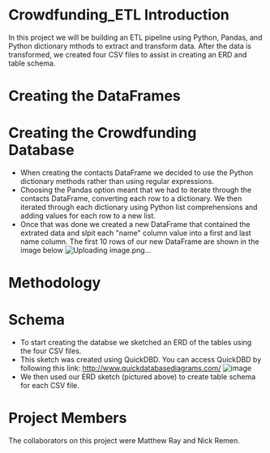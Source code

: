 # Crowdfunding_ETL Introduction
  In this project we will be building an ETL pipeline using Python, Pandas, and Python dictionary mthods to extract and transform data. After the data is transformed, we created four CSV files to assist in creating an ERD and table schema.

# Creating the DataFrames

# Creating the Crowdfunding Database
- When creating the contacts DataFrame we decided to use the Python dictionary methods rather than using regular expressions.
- Choosing the Pandas option meant that we had to iterate through the contacts DataFrame, converting each row to a dictionary. We then iterated through each dictionary using Python list comprehensions and adding values for each row to a new list.
- Once that was done we created a new DataFrame that contained the extrated data and slpit each "name" column value into a first and last name column. The first 10 rows of our new DataFrame are shown in the image below
![Uploading image.png…]()
 
# Methodology

# Schema
- To start creating the databse we sketched an ERD of the tables using the four CSV files.
- This sketch was created using QuickDBD. You can access QuickDBD by following this link: http://www.quickdatabasediagrams.com/
![image](https://github.com/SwagmasterMatt/Crowdfunding_ETL/assets/135439652/a976763c-4881-425f-8f2e-e8157f200963)
- We then used our ERD sketch (pictured above) to create table schema for each CSV file.

# Project Members
The collaborators on this project were Matthew Ray and Nick Remen.
